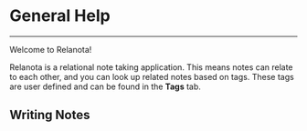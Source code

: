 ﻿# General Help
___

Welcome to Relanota!

Relanota is a relational note taking application.
This means notes can relate to each other, and you can look up related notes based on tags.
These tags are user defined and can be found in the **Tags** tab.

## Writing Notes

